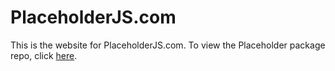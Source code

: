 # PlaceholderJS.com
This is the website for PlaceholderJS.com. To view the Placeholder package repo, click [here](https://github.com/bick/placeholder).